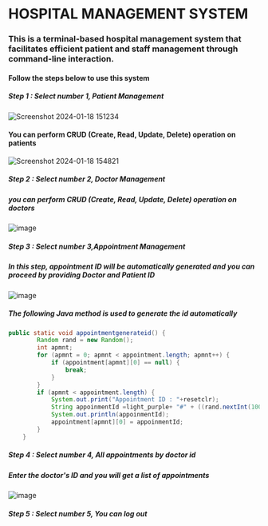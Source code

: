 # HOSPITAL MANAGEMENT SYSTEM

### This is a terminal-based hospital management system that facilitates efficient patient and staff management through command-line interaction.
#### Follow the steps below to use this system
##### Step 1 : Select number 1, Patient Management
![Screenshot 2024-01-18 151234](https://github.com/lakshanJKL/Hospital-Management-System/assets/141350033/3d7e6d23-82ad-4f23-9978-dc095ac7ac39)

#### You can perform CRUD (Create, Read, Update, Delete) operation on patients
![Screenshot 2024-01-18 154821](https://github.com/lakshanJKL/Hospital-Management-System/assets/141350033/5fbc6d1e-eada-47c8-ade9-190a205c4e54)

##### Step 2 : Select number 2, Doctor Management 
##### you can perform CRUD (Create, Read, Update, Delete) operation on doctors
![image](https://github.com/lakshanJKL/Hospital-Management-System/assets/141350033/28a4f2de-6a2e-4019-89ee-d1c19ce3bd77)

##### Step 3 : Select number 3,Appointment Management 
##### In this step, appointment ID will be automatically generated and you can proceed by providing Doctor and Patient ID
![image](https://github.com/lakshanJKL/Hospital-Management-System/assets/141350033/324b1bae-3c81-41a0-ac01-0618697dc456)

##### The following Java method is used to generate the id automatically
~~~java
public static void appointmentgenerateid() {
        Random rand = new Random();
        int apmnt;
        for (apmnt = 0; apmnt < appointment.length; apmnt++) {
            if (appointment[apmnt][0] == null) {
                break;
            }
        }
        if (apmnt < appointment.length) {
            System.out.print("Appointment ID : "+resetclr);
            String appoinmentId =light_purple+ "#" + ((rand.nextInt(1001)*2) + (rand.nextInt(1001)*2)+resetclr);
            System.out.println(appoinmentId);
            appointment[apmnt][0] = appoinmentId;
        }
    }
~~~
##### Step 4 : Select number 4, All appointments by doctor id
##### Enter the doctor's ID and you will get a list of appointments
![image](https://github.com/lakshanJKL/Hospital-Management-System/assets/141350033/0c9b6770-66b2-4488-b2bc-4eb6a9b7ec1f)

##### Step 5 : Select number 5, You can log out
